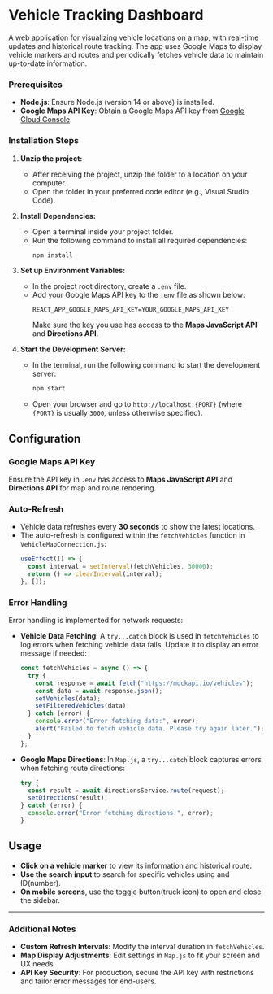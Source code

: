 

# **Vehicle Tracking Dashboard**

A web application for visualizing vehicle locations on a map, with real-time updates and historical route tracking. The app uses Google Maps to display vehicle markers and routes and periodically fetches vehicle data to maintain up-to-date information.

### **Prerequisites**
- **Node.js**: Ensure Node.js (version 14 or above) is installed.
- **Google Maps API Key**: Obtain a Google Maps API key from [Google Cloud Console](https://console.cloud.google.com/).

### **Installation Steps**

1. **Unzip the project:**
   - After receiving the project, unzip the folder to a location on your computer.
   - Open the folder in your preferred code editor (e.g., Visual Studio Code).

2. **Install Dependencies:**
   - Open a terminal inside your project folder.
   - Run the following command to install all required dependencies:
     ```bash
     npm install
     ```

3. **Set up Environment Variables:**
   - In the project root directory, create a `.env` file.
   - Add your Google Maps API key to the `.env` file as shown below:
     ```plaintext
     REACT_APP_GOOGLE_MAPS_API_KEY=YOUR_GOOGLE_MAPS_API_KEY
     ```
     Make sure the key you use has access to the **Maps JavaScript API** and **Directions API**.

4. **Start the Development Server:**
   - In the terminal, run the following command to start the development server:
     ```bash
     npm start
     ```
   - Open your browser and go to `http://localhost:{PORT}` (where `{PORT}` is usually `3000`, unless otherwise specified).

## **Configuration**

### **Google Maps API Key**
Ensure the API key in `.env` has access to **Maps JavaScript API** and **Directions API** for map and route rendering.

### **Auto-Refresh**
- Vehicle data refreshes every **30 seconds** to show the latest locations.
- The auto-refresh is configured within the `fetchVehicles` function in `VehicleMapConnection.js`:
  ```javascript
  useEffect(() => {
    const interval = setInterval(fetchVehicles, 30000);
    return () => clearInterval(interval);
  }, []);
  ```

### **Error Handling**
Error handling is implemented for network requests:
- **Vehicle Data Fetching**: A `try...catch` block is used in `fetchVehicles` to log errors when fetching vehicle data fails. Update it to display an error message if needed:
  ```javascript
  const fetchVehicles = async () => {
    try {
      const response = await fetch("https://mockapi.io/vehicles");
      const data = await response.json();
      setVehicles(data);
      setFilteredVehicles(data);
    } catch (error) {
      console.error("Error fetching data:", error);
      alert("Failed to fetch vehicle data. Please try again later.");
    }
  };
  ```
- **Google Maps Directions**: In `Map.js`, a `try...catch` block captures errors when fetching route directions:
  ```javascript
  try {
    const result = await directionsService.route(request);
    setDirections(result);
  } catch (error) {
    console.error("Error fetching directions:", error);
  }
  ```

## **Usage**

- **Click on a vehicle marker** to view its information and historical route.
- **Use the search input** to search for specific vehicles using and ID(number).
- **On mobile screens**, use the toggle button(truck icon) to open and close the sidebar.

---

### **Additional Notes**
- **Custom Refresh Intervals**: Modify the interval duration in `fetchVehicles`.
- **Map Display Adjustments**: Edit settings in `Map.js` to fit your screen and UX needs.
- **API Key Security**: For production, secure the API key with restrictions and tailor error messages for end-users.
 

